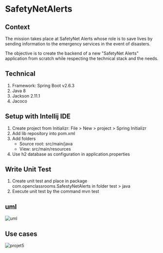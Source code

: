 # SafetyNetAlerts

## Context
The mission takes place at SafetyNet Alerts whose role is to save lives by sending information to the emergency services in the event of disasters.

The objective is to create the backend of a new "SafetyNet Alerts" application from scratch while respecting the technical stack and the needs.


## Technical

1. Framework: Spring Boot v2.6.3
2. Java 8
3. Jackson 2.11.1
4. Jacoco

## Setup with Intellij IDE
1. Create project from Initializr: File > New > project > Spring Initializr
2. Add lib repository into pom.xml
3. Add folders
    - Source root: src/main/java
    - View: src/main/resources
4. Use h2 database as configuration in application.properties

## Write Unit Test
1. Create unit test and place in package com.openclassrooms.SafestyNetAlerts in folder test > java
2. Execute unit test by the command mvn test

## uml
![uml](https://user-images.githubusercontent.com/92317049/230873965-9c14f3e5-b02c-4816-8a3a-2e45ff788ca2.png)

## Use cases

![projet5](https://user-images.githubusercontent.com/92317049/230874480-d14557dd-e27d-4033-b187-0ee772f12f49.png)

